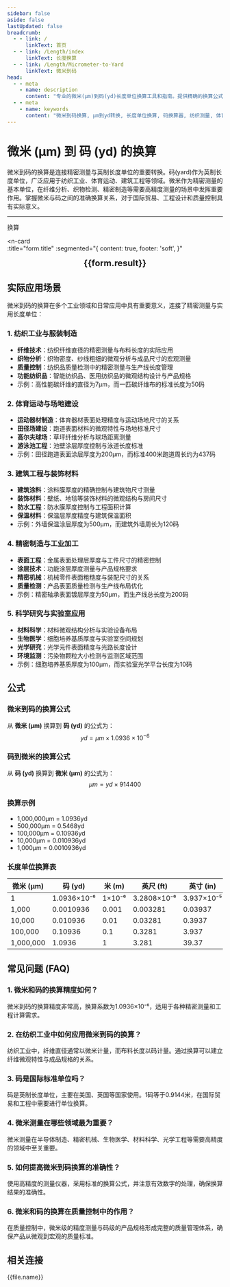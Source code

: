 ```yaml
---
sidebar: false
aside: false
lastUpdated: false
breadcrumb:
  - - link: /
      linkText: 首页
  - - link: /Length/index
      linkText: 长度换算
  - - link: /Length/Micrometer-to-Yard
      linkText: 微米到码
head:
  - - meta
    - name: description
      content: "专业的微米(μm)到码(yd)长度单位换算工具和指南。提供精确的换算公式、实际应用场景和常见问题解答，适用于纺织工业、体育运动、建筑工程、精密制造等领域的测量需求。"
  - - meta
    - name: keywords
      content: "微米到码换算, μm到yd转换, 长度单位换算, 码换算器, 纺织测量, 体育场地, 建筑工程, 精密制造, 英制单位, 公制转换, 纤维测量, 织物分析, 运动场测量, 工程测量, 质量控制"
---
```

# 微米 (μm) 到 码 (yd) 的换算

微米到码的换算是连接精密测量与英制长度单位的重要转换。码(yard)作为英制长度单位，广泛应用于纺织工业、体育运动、建筑工程等领域。微米作为精密测量的基本单位，在纤维分析、织物检测、精密制造等需要高精度测量的场景中发挥重要作用。掌握微米与码之间的准确换算关系，对于国际贸易、工程设计和质量控制具有实际意义。

---
<script setup>
import { onMounted, reactive, inject, ref } from 'vue'
import { NButton, NForm, NFormItem, NInput, NInputNumber, NSelect, NCard, useMessage,NGrid ,NGi } from 'naive-ui'
import { defineClientComponent } from 'vitepress'
import { Length } from '../files';
const seoKey = ['单位转换器','单位换算','长度单位转换器','长度单位转换','尺寸换算','长度单位换算','长度单位换算表','微米','毫米','毫米','微米','微米','纳米','米和微米的换算','微米和厘米的换算','一微米','微米和米的换算','um单位','微米的单位','µm','毫米和微米的换算','micron是什么单位','分米单位','微米和米','一微米等于多少毫米','microns','um和mm换算','一毫米等于多少微米','weimi','micrometer','目数','微米的符号','μm和mm换算','微米和毫米的换算','毫米和微米','微米单位','miu','m是什么单位','um是什么单位','μm是什么单位','微米和毫米','μm','um','微米符号']
const convert = inject('convert')

const form = reactive({
  number: null,
  result: '',
  title:'微米 (μm) 到码 (yd) 的换算',
})

const convertHandler = () => {
  if (form.number !== null && !isNaN(form.number)) {
    const convertedValue = parseFloat(form.number) * 0.0000010936
    form.result = `${form.number}μm = ${convertedValue.toFixed(8)}yd`
  } else {
    form.result = '请输入有效的数值。'
  }
}
</script>

<n-form size="large" :model="form">
  <n-form-item label="微米 (μm)">
    <n-input-number v-model:value="form.number" placeholder="输入微米" style="width: 100%" />
  </n-form-item>
  <n-form-item>
    <n-button type="info" @click="convertHandler" block>换算</n-button>
  </n-form-item>
</n-form>

<n-card  
  :title="form.title"
  :segmented="{
    content: true,
    footer: 'soft',
  }"
>
  <div  style="text-align:center;font-size:20px;">
    <strong>{{form.result}}</strong>
  </div>
    <template #footer>
    <div>
      <span v-for="item of seoKey">{{item}}，</span>
    </div>
  </template>
</n-card>

## 实际应用场景

微米到码的换算在多个工业领域和日常应用中具有重要意义，连接了精密测量与实用长度单位：

### 1. 纺织工业与服装制造
- **纤维技术**：纺织纤维直径的精密测量与布料长度的实际应用
- **织物分析**：织物密度、纱线粗细的微观分析与成品尺寸的宏观测量
- **质量控制**：纺织品质量检测中的精密测量与生产线长度管理
- **功能纺织品**：智能纺织品、医用纺织品的微观结构设计与产品规格
- 示例：高性能碳纤维的直径为7μm，而一匹碳纤维布的标准长度为50码

### 2. 体育运动与场地建设
- **运动器材制造**：体育器材表面处理精度与运动场地尺寸的关系
- **田径场建设**：跑道表面材料的微观特性与场地标准尺寸
- **高尔夫球场**：草坪纤维分析与球场距离测量
- **游泳池工程**：池壁涂层厚度控制与泳道长度标准
- 示例：田径跑道表面涂层厚度为200μm，而标准400米跑道周长约为437码

### 3. 建筑工程与装饰材料
- **建筑涂料**：涂料膜厚度的精确控制与建筑物尺寸测量
- **装饰材料**：壁纸、地毯等装饰材料的微观结构与房间尺寸
- **防水工程**：防水膜厚度控制与工程面积计算
- **保温材料**：保温层厚度精度与建筑保温面积
- 示例：外墙保温涂层厚度为500μm，而建筑外墙周长为120码

### 4. 精密制造与工业加工
- **表面工程**：金属表面处理层厚度与工件尺寸的精密控制
- **涂层技术**：功能涂层厚度测量与产品规格要求
- **精密机械**：机械零件表面粗糙度与装配尺寸的关系
- **质量检测**：产品表面质量检测与生产线布局优化
- 示例：精密轴承表面镀层厚度为50μm，而生产线总长度为200码

### 5. 科学研究与实验室应用
- **材料科学**：材料微观结构分析与实验设备布局
- **生物医学**：细胞培养基质厚度与实验室空间规划
- **光学研究**：光学元件表面精度与光路长度设计
- **环境监测**：污染物颗粒大小检测与监测区域范围
- 示例：细胞培养基质厚度为100μm，而实验室光学平台长度为10码

## 公式

### 微米到码的换算公式
从 **微米 (μm)** 换算到 **码 (yd)** 的公式为：
$$ yd = μm \times 1.0936 \times 10^{-6} $$

### 码到微米的换算公式
从 **码 (yd)** 换算到 **微米 (μm)** 的公式为：
$$ μm = yd \times 914400 $$

### 换算示例
- 1,000,000μm = 1.0936yd
- 500,000μm = 0.5468yd
- 100,000μm = 0.10936yd
- 10,000μm = 0.010936yd
- 1,000μm = 0.0010936yd

### 长度单位换算表
| 微米 (μm) | 码 (yd) | 米 (m) | 英尺 (ft) | 英寸 (in) |
|-----------|---------|--------|-----------|----------|
| 1 | 1.0936×10⁻⁶ | 1×10⁻⁶ | 3.2808×10⁻⁶ | 3.937×10⁻⁵ |
| 1,000 | 0.0010936 | 0.001 | 0.003281 | 0.03937 |
| 10,000 | 0.010936 | 0.01 | 0.03281 | 0.3937 |
| 100,000 | 0.10936 | 0.1 | 0.3281 | 3.937 |
| 1,000,000 | 1.0936 | 1 | 3.281 | 39.37 |

## 常见问题 (FAQ)

### 1. 微米和码的换算精度如何？
微米到码的换算精度非常高，换算系数为1.0936×10⁻⁶，适用于各种精密测量和工程计算需求。

### 2. 在纺织工业中如何应用微米到码的换算？
纺织工业中，纤维直径通常以微米计量，而布料长度以码计量。通过换算可以建立纤维微观特性与成品规格的关系。

### 3. 码是国际标准单位吗？
码是英制长度单位，主要在美国、英国等国家使用。1码等于0.9144米，在国际贸易和工程中需要进行单位换算。

### 4. 微米测量在哪些领域最为重要？
微米测量在半导体制造、精密机械、生物医学、材料科学、光学工程等需要高精度的领域中至关重要。

### 5. 如何提高微米到码换算的准确性？
使用高精度的测量仪器，采用标准的换算公式，并注意有效数字的处理，确保换算结果的准确性。

### 6. 微米和码的换算在质量控制中的作用？
在质量控制中，微米级的精度测量与码级的产品规格形成完整的质量管理体系，确保产品从微观到宏观的质量标准。

## 相关连接
<n-grid x-gap="12" :cols="2">
  <n-gi v-for="(file, index) in Length" :key="index">
    <n-button
      text
      tag="a"
      :href="file.path"
      type="info"
    >
      {{file.name}}
    </n-button>
  </n-gi>
</n-grid>
